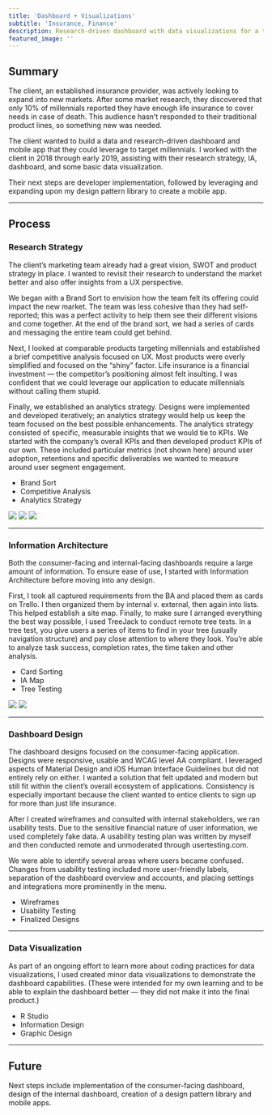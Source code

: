 ```yaml
---
title: 'Dashboard + Visualizations'
subtitle: 'Insurance, Finance'
description: Research-driven dashboard with data visualizations for a term life insurance provider.
featured_image: ''
---
```


## Summary
The client, an established insurance provider, was actively looking to expand into new markets. After some market research, they discovered that only 10% of millennials reported they have enough life insurance to cover needs in case of death. This audience hasn’t responded to their traditional product lines, so something new was needed.

The client wanted to build a data and research-driven dashboard and mobile app that they could leverage to target millennials. I worked with the client in 2018 through early 2019, assisting with their research strategy, IA, dashboard, and some basic data visualization. 

Their next steps are developer implementation, followed by leveraging and expanding upon my design pattern library to create a mobile app.

--- 

## Process

### Research Strategy
The client’s marketing team already had a great vision, SWOT and product strategy in place. I wanted to revisit their research to understand the market better and also offer insights from a UX perspective.

We began with a Brand Sort to envision how the team felt its offering could impact the new market. The team was less cohesive than they had self-reported; this was a perfect activity to help them see their different visions and come together. At the end of the brand sort, we had a series of cards and messaging the entire team could get behind.

Next, I looked at comparable products targeting millennials and established a brief competitive analysis focused on UX. Most products were overly simplified and focused on the “shiny” factor. Life insurance is a financial investment — the competitor’s positioning almost felt insulting. I was confident that we could leverage our application to educate millennials without calling them stupid. 

Finally, we established an analytics strategy. Designs were implemented and developed iteratively; an analytics strategy would help us keep the team focused on the best possible enhancements. The analytics strategy consisted of specific, measurable insights that we would tie to KPIs. We started with the company’s overall KPIs and then developed product KPIs of our own. These included particular metrics (not shown here) around user adoption, retentions and specific deliverables we wanted to measure around user segment engagement. 

* Brand Sort
* Competitive Analysis
* Analytics Strategy

<div class="gallery half-gal" data-columns="1">
	<img src="/images/portfolio/dash/BrandSort Initial.png"/>
    <img src="/images/portfolio/dash/BrandSort Final.png"/>
    <img src="/images/portfolio/dash/Competitive.png"/>
</div>

---

### Information Architecture
Both the consumer-facing and internal-facing dashboards require a large amount of information. To ensure ease of use, I started with Information Architecture before moving into any design.

First, I took all captured requirements from the BA and placed them as cards on Trello. I then organized them by internal v. external, then again into lists. This helped establish a site map. Finally, to make sure I arranged everything the best way possible, I used TreeJack to conduct remote tree tests. In a tree test, you give users a series of items to find in your tree (usually navigation structure) and pay close attention to where they look. You’re able to analyze task success, completion rates, the time taken and other analysis.

* Card Sorting
* IA Map
* Tree Testing

<div class="gallery half-gal" data-columns="1">
	<img src="/images/portfolio/dash/Card Sort.png"/>
    <img src="/images/portfolio/dash/Site Map.png"/>
</div>

---

### Dashboard Design
The dashboard designs focused on the consumer-facing application. Designs were responsive, usable and WCAG level AA compliant. I leveraged aspects of Material Design and iOS Human Interface Guidelines but did not entirely rely on either. I wanted a solution that felt updated and modern but still fit within the client’s overall ecosystem of applications. Consistency is especially important because the client wanted to entice clients to sign up for more than just life insurance. 

After I created wireframes and consulted with internal stakeholders, we ran usability tests. Due to the sensitive financial nature of user information, we used completely fake data. A usability testing plan was written by myself and then conducted remote and unmoderated through usertesting.com.

We were able to identify several areas where users became confused. Changes from usability testing included more user-friendly labels, separation of the dashboard overview and accounts, and placing settings and integrations more prominently in the menu.


* Wireframes
* Usability Testing
* Finalized Designs
  
---

### Data Visualization
As part of an ongoing effort to learn more about coding practices for data visualizations, I used created minor data visualizations to demonstrate the dashboard capabilities. (These were intended for my own learning and to be able to explain the dashboard better — they did not make it into the final product.)

* R Studio
* Information Design
* Graphic Design

---

## Future
Next steps include implementation of the consumer-facing dashboard, design of the internal dashboard, creation of a design pattern library and mobile apps.
